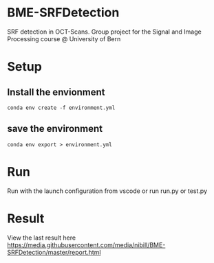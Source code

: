# BME-SRFDetection
SRF detection in OCT-Scans. Group project for the Signal and Image Processing course @ University of Bern

# Setup #

## Install the envionment ##

    conda env create -f environment.yml

## save the environment ##

    conda env export > environment.yml

# Run #

Run with the launch configuration from vscode or run run.py or test.py

# Result #

View the last result here https://media.githubusercontent.com/media/nibill/BME-SRFDetection/master/report.html